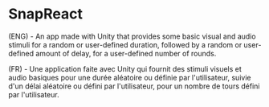 # SnapReact
(ENG) - An app made with Unity that provides some basic visual and audio stimuli for a random or user-defined duration, followed by a random or user-defined amount of delay, for a user-defined number of rounds.

(FR) - Une application faite avec Unity qui fournit des stimuli visuels et audio basiques pour une durée aléatoire ou définie par l'utilisateur, suivie d'un délai aléatoire ou défini par l'utilisateur, pour un nombre de tours défini par l'utilisateur.
